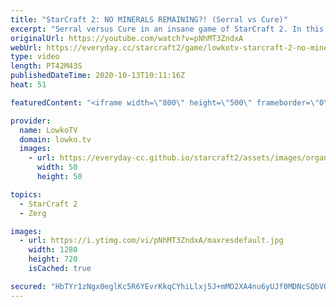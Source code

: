 ```yaml
---
title: "StarCraft 2: NO MINERALS REMAINING?! (Serral vs Cure)"
excerpt: "Serral versus Cure in an insane game of StarCraft 2. In this match we see Cure focusing on Terran Mech, where as Serral takes the harassment approach where he constantly tries to outmine the Terran.  Maru vs Serral: https://youtu.be/h4A8ZTaPBAE  Become a YouTube member: https://lowko.tv/join Support"
originalUrl: https://youtube.com/watch?v=pNhMT3ZndxA
webUrl: https://everyday.cc/starcraft2/game/lowkotv-starcraft-2-no-minerals-remaining-serral-vs-cure/
type: video
length: PT42M43S
publishedDateTime: 2020-10-13T10:11:16Z
heat: 51

featuredContent: "<iframe width=\"800\" height=\"500\" frameborder=\"0\" src=\"https://www.youtube.com/embed/pNhMT3ZndxA\" allow=\"accelerometer; autoplay; encrypted-media; gyroscope; picture-in-picture\" allowfullscreen></iframe>"

provider:
  name: LowkoTV
  domain: lowko.tv
  images:
    - url: https://everyday-cc.github.io/starcraft2/assets/images/organizations/lowko.tv-50x50.jpg
      width: 50
      height: 50

topics:
  - StarCraft 2
  - Zerg

images:
  - url: https://i.ytimg.com/vi/pNhMT3ZndxA/maxresdefault.jpg
    width: 1280
    height: 720
    isCached: true

secured: "HbTYr1zNgx0eglKc5R6YEvrKkqCYhiLlxj5J+mMO2XA4nu6yUJf0MDNcSQbVQAz5eJOkrTjBmgNJumklbePCVjyoV/ijeqV0poLxf1QHcYji8ZdBHZO9L/Z9MMDQikp8qg/4IxC12kyYOh7jcPak2RBEyNoet6MLWhRRRJ0pFFyh7CNg+QT/Yp+XZZsu0c1/Fprnk8OgKOk75tNnmq+OwWejR87tkppvpAxNk27FrxpXglx+HXmw4RymmjReI3xDynAf9Nf9dnzcPIAkLISZY9jyC+0IRfJHjt8bcL1M32Tu4Kmn5tlO0pqZw8NGq77MKRJ9H12PWJHcLI+YgSdhZfK6DkpkHkbnQPRFb1oiVy3YR5OgZVHKIxkF24wrHMbssbNwg1utocEkkHlyPZccwUK3b1xgd5WkDyaHZOlqZEHkqy8Gero8tRs5HYRMmJAO;t6ANGIepgg3wMa/ChwYA/g=="
---
```


